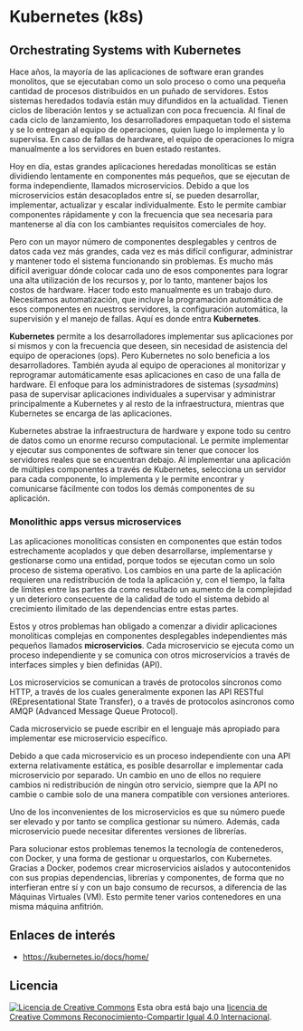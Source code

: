 # Kubernetes (k8s)

## Orchestrating Systems with Kubernetes

Hace años, la mayoría de las aplicaciones de software eran grandes monolitos, que se ejecutaban como un solo proceso o como una pequeña cantidad de procesos distribuidos en un puñado de servidores. Estos sistemas heredados todavía están muy difundidos en la actualidad. Tienen ciclos de liberación lentos y se actualizan con poca frecuencia. Al final de cada ciclo de lanzamiento, los desarrolladores empaquetan todo el sistema y se lo entregan al equipo de operaciones, quien luego lo implementa y lo supervisa. En caso de fallas de hardware, el equipo de operaciones lo migra manualmente a los servidores en buen estado restantes.

Hoy en día, estas grandes aplicaciones heredadas monolíticas se están dividiendo lentamente en componentes más pequeños, que se ejecutan de forma independiente, llamados microservicios. Debido a que los microservicios están desacoplados entre sí, se pueden desarrollar, implementar, actualizar y escalar individualmente. Esto le permite cambiar componentes rápidamente y con la frecuencia que sea necesaria para mantenerse al día con los cambiantes requisitos comerciales de hoy.

Pero con un mayor número de componentes desplegables y centros de datos cada vez más grandes, cada vez es más difícil configurar, administrar y mantener todo el sistema funcionando sin problemas. Es mucho más difícil averiguar dónde colocar cada uno de esos componentes para lograr una alta utilización de los recursos y, por lo tanto, mantener bajos los costos de hardware. Hacer todo esto manualmente es un trabajo duro. Necesitamos automatización, que incluye la programación automática de esos componentes en nuestros servidores, la configuración automática, la supervisión y el manejo de fallas. Aquí es donde entra **Kubernetes**.

**Kubernetes** permite a los desarrolladores implementar sus aplicaciones por sí mismos y con la frecuencia que deseen, sin necesidad de asistencia del equipo de operaciones (ops). Pero Kubernetes no solo beneficia a los desarrolladores. También ayuda al equipo de operaciones al monitorizar y reprogramar automáticamente esas aplicaciones en caso de una falla de hardware. El enfoque para los administradores de sistemas (_sysadmins_) pasa de supervisar aplicaciones individuales a supervisar y administrar principalmente a Kubernetes y al resto de la infraestructura, mientras que Kubernetes se encarga de las aplicaciones.

Kubernetes abstrae la infraestructura de hardware y expone todo su centro de datos como un enorme recurso computacional. Le permite implementar y ejecutar sus componentes de software sin tener que conocer los servidores reales que se encuentran debajo. Al implementar una aplicación de múltiples componentes a través de Kubernetes, selecciona un servidor para cada componente, lo implementa y le permite encontrar y comunicarse fácilmente con todos los demás componentes de su aplicación.

### Monolithic apps versus microservices

Las aplicaciones monolíticas consisten en componentes que están todos estrechamente acoplados y que deben desarrollarse, implementarse y gestionarse como una entidad, porque todos se ejecutan como un solo proceso de sistema operativo. Los cambios en una parte de la aplicación requieren una redistribución de toda la aplicación y, con el tiempo, la falta de límites entre las partes da como resultado un aumento de la complejidad y un deterioro consecuente de la calidad de todo el sistema debido al crecimiento ilimitado de las dependencias entre estas partes.

Estos y otros problemas han obligado a comenzar a dividir aplicaciones monolíticas complejas en componentes desplegables independientes más pequeños llamados **microservicios**. Cada microservicio se ejecuta como un proceso independiente y se comunica con otros microservicios a través de interfaces simples y bien definidas (API).

Los microservicios se comunican a través de protocolos síncronos como HTTP, a través de los cuales generalmente exponen las API RESTful (REpresentational State Transfer), o a través de protocolos asíncronos como AMQP (Advanced Message Queue Protocol).

Cada microservicio se puede escribir en el lenguaje más apropiado para implementar ese microservicio específico.

Debido a que cada microservicio es un proceso independiente con una API externa relativamente estática, es posible desarrollar e implementar cada microservicio por separado. Un cambio en uno de ellos no requiere cambios ni redistribución de ningún otro servicio, siempre que la API no cambie o cambie solo de una manera compatible con versiones anteriores.

Uno de los inconvenientes de los microservicios es que su número puede ser elevado y por tanto se complica gestionar su número. Además, cada microservicio puede necesitar diferentes versiones de librerías.

Para solucionar estos problemas tenemos la tecnología de contenederos, con Docker, y una forma de gestionar u orquestarlos, con Kubernetes. Gracias a Docker, podemos crear microservicios aislados y autocontenidos con sus propias dependencias, librerías y componentes, de forma que no interfieran entre sí y con un bajo consumo de recursos, a diferencia de las Máquinas Virtuales (VM). Esto permite tener varios contenedores en una misma máquina anfitrión.

## Enlaces de interés

- <https://kubernetes.io/docs/home/>

## Licencia

[![Licencia de Creative Commons](https://i.creativecommons.org/l/by-sa/4.0/80x15.png)](http://creativecommons.org/licenses/by-sa/4.0/)
Esta obra está bajo una [licencia de Creative Commons Reconocimiento-Compartir Igual 4.0 Internacional](http://creativecommons.org/licenses/by-sa/4.0/).

